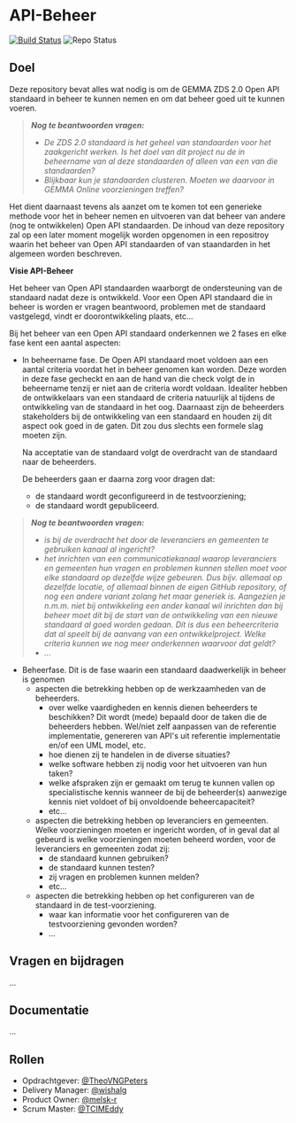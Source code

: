 API-Beheer
=====
[![Build Status](https://jenkins.nlx.io/job/gemma-zaken-build-and-test/badge/icon?style=plastic)](https://jenkins.nlx.io/) ![Repo Status](https://img.shields.io/badge/status-concept-lightgrey.svg?style=plastic)

## Doel

Deze repository bevat alles wat nodig is om de GEMMA ZDS 2.0 Open API standaard in beheer te kunnen nemen en om dat beheer goed uit te kunnen voeren.

> _**Nog te beantwoorden vragen:**_
> - _De ZDS 2.0 standaard is het geheel van standaarden voor het zaakgericht werken. Is het doel van dit project nu de in beheername van al deze standaarden of alleen van een van die standaarden?_
> - _Blijkbaar kun je standaarden clusteren. Moeten we daarvoor in GEMMA Online voorzieningen treffen?_

Het dient daarnaast tevens als aanzet om te komen tot een generieke methode voor het in beheer nemen en uitvoeren van dat beheer van andere (nog te ontwikkelen) Open API standaarden.
De inhoud van deze repository zal op een later moment mogelijk worden opgenomen in een repositroy waarin het beheer van Open API standaarden of van staandarden in het algemeen worden beschreven.

**Visie API-Beheer** 

Het beheer van Open API standaarden waarborgt de ondersteuning van de standaard nadat deze is ontwikkeld.
Voor een Open API standaard die in beheer is worden er vragen beantwoord, problemen met de standaard vastgelegd, vindt er doorontwikkeling plaats, etc... 

Bij het beheer van een Open API standaard onderkennen we 2 fases en elke fase kent een aantal aspecten:
* In beheername fase.
  De Open API standaard moet voldoen aan een aantal criteria voordat het in beheer genomen kan worden.
  Deze worden in deze fase gecheckt en aan de hand van die check volgt de in beheername tenzij er niet aan de
  criteria wordt voldaan. Idealiter hebben de ontwikkelaars van een standaard de criteria natuurlijk al tijdens de
  ontwikkeling van de standaard in het oog. Daarnaast zijn de beheerders stakeholders bij de ontwikkeling van een standaard 
  en houden zij dit aspect ook goed in de gaten. Dit zou dus slechts een formele slag moeten zijn.

  Na acceptatie van de standaard volgt de overdracht van de standaard naar de beheerders.
  
  De beheerders gaan er daarna zorg voor dragen dat:
  - de standaard wordt geconfigureerd in de testvoorziening;
  - de standaard wordt gepubliceerd.

>   _**Nog te beantwoorden vragen:**_ 
>  - _is bij de overdracht het door de leveranciers en gemeenten te gebruiken kanaal al ingericht?_
>  - _het inrichten van een communicatiekanaal waarop leveranciers en gemeenten hun vragen en problemen kunnen stellen moet voor elke standaard op dezelfde wijze gebeuren. Dus bijv. allemaal op dezelfde locatie, of allemaal binnen de eigen GitHub repository, of nog een andere variant zolang het maar generiek is. Aangezien je n.m.m. niet bij ontwikkeling een ander kanaal wil inrichten dan bij beheer moet dit bij de start van de ontwikkeling van een nieuwe standaard al goed worden gedaan. Dit is dus een beheercriteria dat al speelt bij de aanvang van een ontwikkelproject. Welke criteria kunnen we nog meer onderkennen waarvoor dat geldt?_
>  - _..._

* Beheerfase.
  Dit is de fase waarin een standaard daadwerkelijk in beheer is genomen
  - aspecten die betrekking hebben op de werkzaamheden van de beheerders.
    + over welke vaardigheden en kennis dienen beheerders te beschikken? 
    Dit wordt (mede) bepaald door de taken die de beheerders hebben. Wel/niet zelf aanpassen van de referentie implementatie, genereren van API's uit referentie implementatie en/of een UML model, etc.
    + hoe dienen zij te handelen in de diverse situaties?
    + welke software hebben zij nodig voor het uitvoeren van hun taken?
    + welke afspraken zijn er gemaakt om terug te kunnen vallen op specialistische kennis wanneer de bij de beheerder(s) aanwezige 
      kennis niet voldoet of bij onvoldoende beheercapaciteit?
    + etc...
  - aspecten die betrekking hebben op leveranciers en gemeenten.
    Welke voorzieningen moeten er ingericht worden, of in geval dat al gebeurd is welke voorzieningen moeten
    beheerd worden, voor de leveranciers en gemeenten zodat zij:
    + de standaard kunnen gebruiken?
    + de standaard kunnen testen? 
    + zij vragen en problemen kunnen melden?
    + etc...
  - aspecten die betrekking hebben op het configureren van de standaard in de test-voorziening.
    + waar kan informatie voor het configureren van de testvoorziening gevonden worden?
    + ...

## Vragen en bijdragen
...

## Documentatie
...

## Rollen

- Opdrachtgever: [@TheoVNGPeters](https://github.com/TheoVNGPeters)
- Delivery Manager: [@wishalg](https://github.com/wishalg)
- Product Owner: [@melsk-r](https://github.com/melsk-r)
- Scrum Master:  [@TCIMEddy](https://github.com/TCIMEddy)

